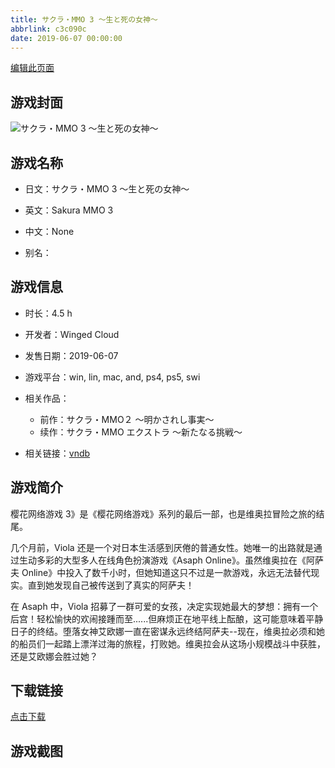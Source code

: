```yaml
---
title: サクラ・MMO 3 ～生と死の女神～
abbrlink: c3c090c
date: 2019-06-07 00:00:00
---
```

[编辑此页面](https://github.com/ACG-3/ADV3-source/blob/main/source/_posts/games/%E3%82%B5%E3%82%AF%E3%83%A9%E3%83%BBMMO%203%20%EF%BD%9E%E7%94%9F%E3%81%A8%E6%AD%BB%E3%81%AE%E5%A5%B3%E7%A5%9E%EF%BD%9E.md)

## 游戏封面

![サクラ・MMO 3 ～生と死の女神～](https://pan.timero.xyz/d/onedrive/img_lib_001/%E3%82%B5%E3%82%AF%E3%83%A9%E3%83%BBMMO%203%20%EF%BD%9E%E7%94%9F%E3%81%A8%E6%AD%BB%E3%81%AE%E5%A5%B3%E7%A5%9E%EF%BD%9E_cover.avif)


## 游戏名称

- 日文：サクラ・MMO 3 ～生と死の女神～
- 英文：Sakura MMO 3
- 中文：None

- 别名：


## 游戏信息

- 时长：4.5 h
- 开发者：Winged Cloud
- 发售日期：2019-06-07
- 游戏平台：win, lin, mac, and, ps4, ps5, swi
- 相关作品：
   - 前作：サクラ・MMO２ ～明かされし事実～
   - 续作：サクラ・MMO エクストラ ～新たなる挑戦～

- 相关链接：[vndb](https://vndb.org/v25936)


## 游戏简介

樱花网络游戏 3》是《樱花网络游戏》系列的最后一部，也是维奥拉冒险之旅的结尾。

几个月前，Viola 还是一个对日本生活感到厌倦的普通女性。她唯一的出路就是通过生动多彩的大型多人在线角色扮演游戏《Asaph Online》。虽然维奥拉在《阿萨夫 Online》中投入了数千小时，但她知道这只不过是一款游戏，永远无法替代现实。直到她发现自己被传送到了真实的阿萨夫！

在 Asaph 中，Viola 招募了一群可爱的女孩，决定实现她最大的梦想：拥有一个后宫！轻松愉快的欢闹接踵而至......但麻烦正在地平线上酝酿，这可能意味着平静日子的终结。堕落女神艾欧娜一直在密谋永远终结阿萨夫--现在，维奥拉必须和她的船员们一起踏上漂洋过海的旅程，打败她。维奥拉会从这场小规模战斗中获胜，还是艾欧娜会胜过她？




## 下载链接

[点击下载](https://pan.timero.xyz/onedrive/adv_lib_001/%E3%82%B5%E3%82%AF%E3%83%A9%E3%83%BBMMO%203%20%EF%BD%9E%E7%94%9F%E3%81%A8%E6%AD%BB%E3%81%AE%E5%A5%B3%E7%A5%9E%EF%BD%9E)


## 游戏截图


